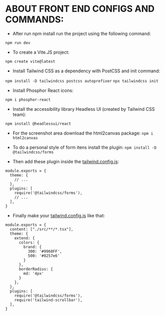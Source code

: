 # ABOUT FRONT END CONFIGS AND COMMANDS:

* After run npm install run the project using the following command:

`npm run dev`

* To create a Vite.JS project:

``npm create vite@latest``

* Install Tailwind CSS as a dependency with PostCSS and init command:

``npm install -D tailwindcss postcss autoprefixer``
``npx tailwindcss init``

* Install Phosphor React icons:

`npm i phosphor-react`

* Install the accessibility library Headless UI (created by Tailwind CSS team):

`npm install @headlessui/react`

* For the screenshot area download the html2canvas package:
`npm i html2canvas`

* To do a personal style of form itens install the plugin:
`npm install -D @tailwindcss/forms`

* Then add these plugin inside the <u>tailwind.config.js</u>:
```
module.exports = {
  theme: {
    // ...
  },
  plugins: [
    require('@tailwindcss/forms'),
    // ...
  ],
}
```

* Finally make your <u>tailwind.config.js</u> like that:
```
module.exports = {
  content: ["./src/**/*.tsx"],
  theme: {
    extend: {
      colors: {
        brand: {
          300: '#9960FF',
          500: '#8257e6'
        }
      },
      borderRadius: {
        md: '4px'
      }
    },
  },
  plugins: [
    require('@tailwindcss/forms'),
    require('tailwind-scrollbar'),
  ],
}
```